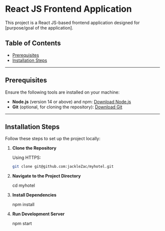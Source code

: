 # React JS Frontend Application

This project is a React JS-based frontend application designed for [purpose/goal of the application]. 

## Table of Contents
- [Prerequisites](#prerequisites)
- [Installation Steps](#installation-steps)
---

## Prerequisites

Ensure the following tools are installed on your machine:

- **Node.js** (version 14 or above) and npm: [Download Node.js](https://nodejs.org/)
- **Git** (optional, for cloning the repository): [Download Git](https://git-scm.com/)

---

## Installation Steps

Follow these steps to set up the project locally:

1. **Clone the Repository**

   Using HTTPS:
   ```bash
   git clone git@github.com:jackleZac/myhotel.git


2. **Navigate to the Project Directory**

   cd myhotel

4. **Install Dependencies**

   npm install
   
6. **Run Development Server**

   npm start
